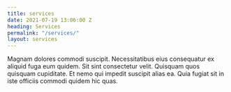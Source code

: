 ```yaml
---
title: services
date: 2021-07-19 13:06:00 Z
heading: Services
permalink: "/services/"
layout: services
---
```


Magnam dolores commodi suscipit. Necessitatibus eius consequatur ex aliquid fuga eum quidem. Sit sint consectetur velit. Quisquam quos quisquam cupiditate. Et nemo qui impedit suscipit alias ea. Quia fugiat sit in iste officiis commodi quidem hic quas.